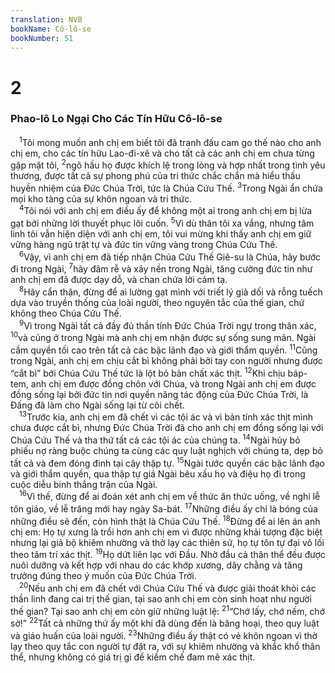 ```yaml
---
translation: NVB
bookName: Cô-lô-se 
bookNumber: 51
---
```


<div class="title"><h1>2</h1><h3>Phao-lô Lo Ngại Cho Các Tín Hữu Cô-lô-se </h3></div>
<span class="verse co_2_1"> <sup>1</sup>Tôi mong muốn anh chị em biết tôi đã tranh đấu cam go thế nào cho anh chị em, cho các tín hữu Lao-đi-xê và cho tất cả các anh chị em chưa từng gặp mặt tôi, </span>
<span class="verse co_2_2"><sup>2</sup>ngõ hầu họ được khích lệ trong lòng và hợp nhất trong tình yêu thương, được tất cả sự phong phú của tri thức chắc chắn mà hiểu thấu huyền nhiệm của Đức Chúa Trời, tức là Chúa Cứu Thế. </span>
<span class="verse co_2_3"><sup>3</sup>Trong Ngài ẩn chứa mọi kho tàng của sự khôn ngoan và tri thức. <br/></span>
<span class="verse co_2_4"> <sup>4</sup>Tôi nói với anh chị em điều ấy để không một ai trong anh chị em bị lừa gạt bởi những lời thuyết phục lôi cuốn. </span>
<span class="verse co_2_5"><sup>5</sup>Vì dù thân tôi xa vắng, nhưng tâm linh tôi vẫn hiện diện với anh chị em, tôi vui mừng khi thấy anh chị em giữ vững hàng ngũ trật tự và đức tin vững vàng trong Chúa Cứu Thế. <br/></span>
<span class="verse co_2_6"> <sup>6</sup>Vậy, vì anh chị em đã tiếp nhận Chúa Cứu Thế Giê-su là Chúa, hãy bước đi trong Ngài, </span>
<span class="verse co_2_7"><sup>7</sup>hãy đâm rễ và xây nền trong Ngài, tăng cường đức tin như anh chị em đã được dạy dỗ, và chan chứa lời cảm tạ. <br/></span>
<span class="verse co_2_8"> <sup>8</sup>Hãy cẩn thận, đừng để ai lường gạt mình với triết lý giả dối và rỗng tuếch dựa vào truyền thống của loài người, theo nguyên tắc của thế gian, chứ không theo Chúa Cứu Thế. <br/></span>
<span class="verse co_2_9"> <sup>9</sup>Vì trong Ngài tất cả đầy đủ thần tính Đức Chúa Trời ngự trong thân xác, </span>
<span class="verse co_2_10"><sup>10</sup>và cũng ở trong Ngài mà anh chị em nhận được sự sống sung mãn. Ngài cầm quyền tối cao trên tất cả các bậc lãnh đạo và giới thẩm quyền. </span>
<span class="verse co_2_11"><sup>11</sup>Cũng trong Ngài, anh chị em chịu cắt bì không phải bởi tay con người nhưng được “cắt bì” bởi Chúa Cứu Thế tức là lột bỏ bản chất xác thịt. </span>
<span class="verse co_2_12"><sup>12</sup>Khi chịu báp-tem, anh chị em được đồng chôn với Chúa, và trong Ngài anh chị em được đồng sống lại bởi đức tin nơi quyền năng tác động của Đức Chúa Trời, là Đấng đã làm cho Ngài sống lại từ cõi chết. <br/></span>
<span class="verse co_2_13"> <sup>13</sup>Trước kia, anh chị em đã chết vì các tội ác và vì bản tính xác thịt mình chưa được cắt bì, nhưng Đức Chúa Trời đã cho anh chị em đồng sống lại với Chúa Cứu Thế và tha thứ tất cả các tội ác của chúng ta. </span>
<span class="verse co_2_14"><sup>14</sup>Ngài hủy bỏ phiếu nợ ràng buộc chúng ta cùng các quy luật nghịch với chúng ta, dẹp bỏ tất cả và đem đóng đinh tại cây thập tự. </span>
<span class="verse co_2_15"><sup>15</sup>Ngài tước quyền các bậc lãnh đạo và giới thẩm quyền, qua thập tự giá Ngài bêu xấu họ và điệu họ đi trong cuộc diễu binh thắng trận của Ngài. <br/></span>
<span class="verse co_2_16"> <sup>16</sup>Vì thế, đừng để ai đoán xét anh chị em về thức ăn thức uống, về nghi lễ tôn giáo, về lễ trăng mới hay ngày Sa-bát. </span>
<span class="verse co_2_17"><sup>17</sup>Những điều ấy chỉ là bóng của những điều sẽ đến, còn hình thật là Chúa Cứu Thế. </span>
<span class="verse co_2_18"><sup>18</sup>Đừng để ai lên án anh chị em: Họ tự xưng là trổi hơn anh chị em vì được những khải tượng đặc biệt nhưng lại giả bộ khiêm nhường và thờ lạy các thiên sứ, họ tự tôn tự đại vô lối theo tâm trí xác thịt. </span>
<span class="verse co_2_19"><sup>19</sup>Họ dứt liên lạc với Đầu. Nhờ đầu cả thân thể đều được nuôi dưỡng và kết hợp với nhau do các khớp xương, dây chằng và tăng trưởng đúng theo ý muốn của Đức Chúa Trời. <br/></span>
<span class="verse co_2_20"> <sup>20</sup>Nếu anh chị em đã chết với Chúa Cứu Thế và được giải thoát khỏi các thần linh đang cai trị thế gian, tại sao anh chị em còn sinh hoạt như người thế gian? Tại sao anh chị em còn giữ những luật lệ: </span>
<span class="verse co_2_21"><sup>21</sup>“Chớ lấy, chớ nếm, chớ sờ!” </span>
<span class="verse co_2_22"><sup>22</sup>Tất cả những thứ ấy một khi đã dùng đến là băng hoại, theo quy luật và giáo huấn của loài người. </span>
<span class="verse co_2_23"><sup>23</sup>Những điều ấy thật có vẻ khôn ngoan vì thờ lạy theo quy tắc con người tự đặt ra, với sự khiêm nhường và khắc khổ thân thể, nhưng không có giá trị gì để kiềm chế đam mê xác thịt. <br/></span>
